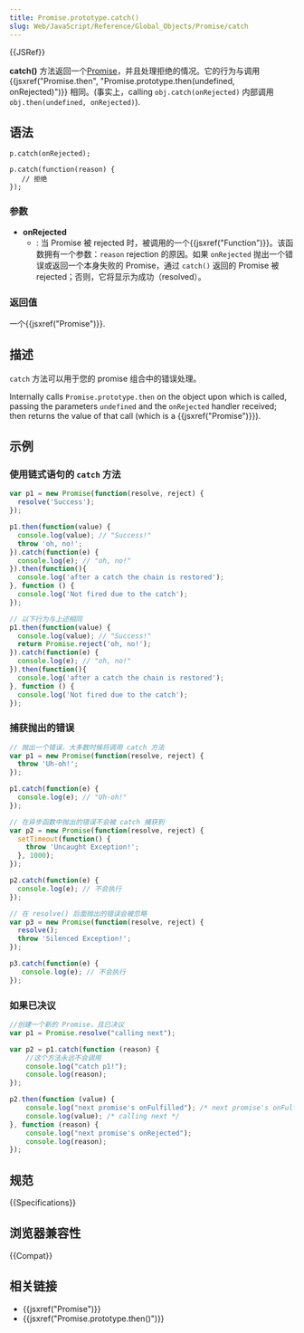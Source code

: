 ```yaml
---
title: Promise.prototype.catch()
slug: Web/JavaScript/Reference/Global_Objects/Promise/catch
---
```


{{JSRef}}

**catch()** 方法返回一个[Promise](/zh-CN/docs/Web/API/Promise)，并且处理拒绝的情况。它的行为与调用{{jsxref("Promise.then", "Promise.prototype.then(undefined, onRejected)")}} 相同。(事实上，calling `obj.catch(onRejected)` 内部调用 `obj.then(undefined, onRejected)`).

## 语法

```plain
p.catch(onRejected);

p.catch(function(reason) {
   // 拒绝
});
```

### 参数

- **onRejected**
  - : 当 Promise 被 rejected 时，被调用的一个{{jsxref("Function")}}。该函数拥有一个参数：`reason` rejection 的原因。如果 `onRejected` 抛出一个错误或返回一个本身失败的 Promise，通过 `catch()` 返回的 Promise 被 rejected；否则，它将显示为成功（resolved）。

### 返回值

一个{{jsxref("Promise")}}.

## 描述

`catch` 方法可以用于您的 promise 组合中的错误处理。

Internally calls `Promise.prototype.then` on the object upon which is called, passing the parameters `undefined` and the `onRejected` handler received; then returns the value of that call (which is a {{jsxref("Promise")}}).

## 示例

### 使用链式语句的 `catch` 方法

```js
var p1 = new Promise(function(resolve, reject) {
  resolve('Success');
});

p1.then(function(value) {
  console.log(value); // "Success!"
  throw 'oh, no!';
}).catch(function(e) {
  console.log(e); // "oh, no!"
}).then(function(){
  console.log('after a catch the chain is restored');
}, function () {
  console.log('Not fired due to the catch');
});

// 以下行为与上述相同
p1.then(function(value) {
  console.log(value); // "Success!"
  return Promise.reject('oh, no!');
}).catch(function(e) {
  console.log(e); // "oh, no!"
}).then(function(){
  console.log('after a catch the chain is restored');
}, function () {
  console.log('Not fired due to the catch');
});
```

### 捕获抛出的错误

```js
// 抛出一个错误，大多数时候将调用 catch 方法
var p1 = new Promise(function(resolve, reject) {
  throw 'Uh-oh!';
});

p1.catch(function(e) {
  console.log(e); // "Uh-oh!"
});

// 在异步函数中抛出的错误不会被 catch 捕获到
var p2 = new Promise(function(resolve, reject) {
  setTimeout(function() {
    throw 'Uncaught Exception!';
  }, 1000);
});

p2.catch(function(e) {
  console.log(e); // 不会执行
});

// 在 resolve() 后面抛出的错误会被忽略
var p3 = new Promise(function(resolve, reject) {
  resolve();
  throw 'Silenced Exception!';
});

p3.catch(function(e) {
   console.log(e); // 不会执行
});
```

### 如果已决议

```js
//创建一个新的 Promise，且已决议
var p1 = Promise.resolve("calling next");

var p2 = p1.catch(function (reason) {
    //这个方法永远不会调用
    console.log("catch p1!");
    console.log(reason);
});

p2.then(function (value) {
    console.log("next promise's onFulfilled"); /* next promise's onFulfilled */
    console.log(value); /* calling next */
}, function (reason) {
    console.log("next promise's onRejected");
    console.log(reason);
});
```

## 规范

{{Specifications}}

## 浏览器兼容性

{{Compat}}

## 相关链接

- {{jsxref("Promise")}}
- {{jsxref("Promise.prototype.then()")}}
